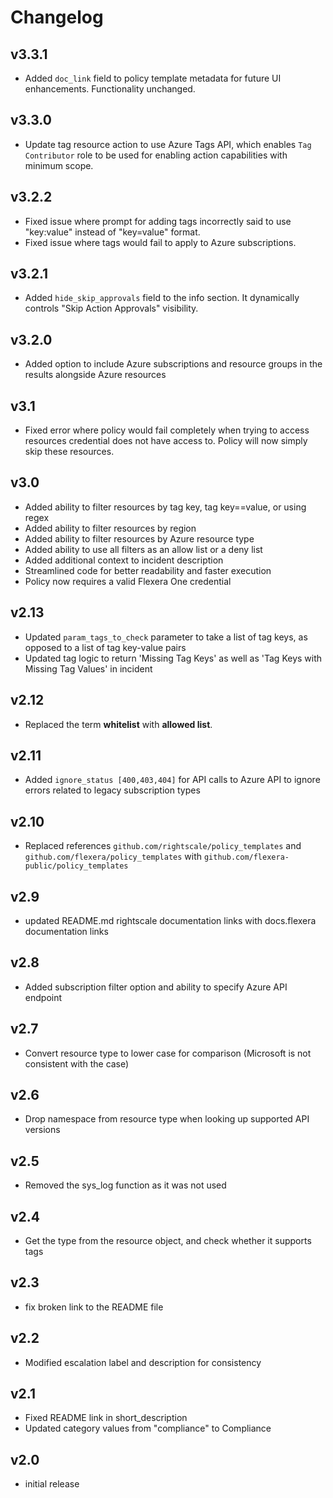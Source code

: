 # Changelog

## v3.3.1

- Added `doc_link` field to policy template metadata for future UI enhancements. Functionality unchanged.

## v3.3.0

- Update tag resource action to use Azure Tags API, which enables `Tag Contributor` role to be used for enabling action capabilities with minimum scope.

## v3.2.2

- Fixed issue where prompt for adding tags incorrectly said to use "key:value" instead of "key=value" format.
- Fixed issue where tags would fail to apply to Azure subscriptions.

## v3.2.1

- Added `hide_skip_approvals` field to the info section. It dynamically controls "Skip Action Approvals" visibility.

## v3.2.0

- Added option to include Azure subscriptions and resource groups in the results alongside Azure resources

## v3.1

- Fixed error where policy would fail completely when trying to access resources credential does not have access to. Policy will now simply skip these resources.

## v3.0

- Added ability to filter resources by tag key, tag key==value, or using regex
- Added ability to filter resources by region
- Added ability to filter resources by Azure resource type
- Added ability to use all filters as an allow list or a deny list
- Added additional context to incident description
- Streamlined code for better readability and faster execution
- Policy now requires a valid Flexera One credential

## v2.13

- Updated `param_tags_to_check` parameter to take a list of tag keys, as opposed to a list of tag key-value pairs
- Updated tag logic to return 'Missing Tag Keys' as well as 'Tag Keys with Missing Tag Values' in incident

## v2.12

- Replaced the term **whitelist** with **allowed list**.

## v2.11

- Added `ignore_status [400,403,404]` for API calls to Azure API to ignore errors related to legacy subscription types

## v2.10

- Replaced references `github.com/rightscale/policy_templates` and `github.com/flexera/policy_templates` with `github.com/flexera-public/policy_templates`

## v2.9

- updated README.md rightscale documentation links with docs.flexera documentation links

## v2.8

- Added subscription filter option and ability to specify Azure API endpoint

## v2.7

- Convert resource type to lower case for comparison (Microsoft is not consistent with the case)

## v2.6

- Drop namespace from resource type when looking up supported API versions

## v2.5

- Removed the sys_log function as it was not used

## v2.4

- Get the type from the resource object, and check whether it supports tags

## v2.3

- fix broken link to the README file

## v2.2

- Modified escalation label and description for consistency

## v2.1

- Fixed README link in short_description
- Updated category values from "compliance" to Compliance

## v2.0

- initial release
